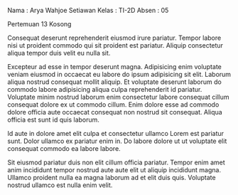 Nama  : Arya Wahjoe Setiawan
Kelas   : TI-2D
Absen : 05

Pertemuan 13
Kosong

Consequat deserunt reprehenderit eiusmod irure pariatur. Tempor labore nisi ut proident commodo qui sit proident est pariatur. Aliquip consectetur aliqua tempor duis velit eu nulla sit.

Excepteur ad esse in tempor deserunt magna. Adipisicing enim voluptate veniam eiusmod in occaecat eu labore do ipsum adipisicing sit elit. Laborum aliqua nostrud consequat mollit aliquip. Et voluptate deserunt laborum do commodo labore adipisicing aliqua culpa reprehenderit id pariatur. Voluptate minim nostrud laborum enim consectetur labore consequat cillum consequat dolore ex ut commodo cillum. Enim dolore esse ad commodo dolore officia aute occaecat consequat non nostrud sit consequat. Aliqua officia est sunt id quis laborum.

Id aute in dolore amet elit culpa et consectetur ullamco Lorem est pariatur sunt. Dolor ullamco ex pariatur enim in. Do labore dolore ut ut voluptate elit consequat commodo ea labore labore.

Sit eiusmod pariatur duis non elit cillum officia pariatur. Tempor enim amet anim incididunt tempor nostrud aute aute elit ut aliquip incididunt magna. Ullamco proident nulla ea magna laborum ad et elit duis quis. Voluptate nostrud ullamco est nulla enim velit.
